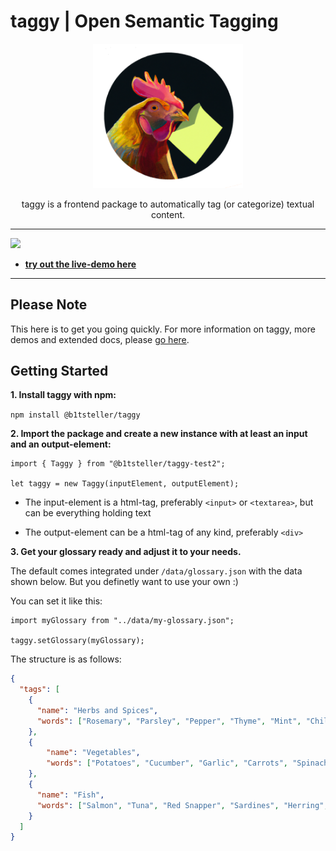 # taggy | Open Semantic Tagging

<p align="center">
  <img width="240" alt="mtl-taggy" src="https://github.com/open-taggy/website/blob/main/static/img/logo.png">
</p>
<p align="center">
taggy is a frontend package to automatically tag (or categorize) textual content.
</p>

---

<img src="https://github.com/open-taggy/.github/blob/main/screencasts/screencast-shop_en_submit.gif" width="600" />


- **[try out the live-demo here](https://open-taggy.github.io/demo/)**

---
## Please Note

This here is to get you going quickly. 
For more information on taggy, more demos and extended docs, please [go here](https://github.com/open-taggy).

## Getting Started

**1. Install taggy with npm:**

`npm install @b1tsteller/taggy`

**2. Import the package and create a new instance with at least an input and an output-element:**
```node
import { Taggy } from "@b1tsteller/taggy-test2";

let taggy = new Taggy(inputElement, outputElement);
```
- The input-element is a html-tag, preferably `<input>` or `<textarea>`, but can be everything holding text

- The output-element can be a html-tag of any kind, preferably `<div>`

**3. Get your glossary ready and adjust it to your needs.**

The default comes integrated under `/data/glossary.json` with the data shown below.
But you definetly want to use your own :)

You can set it like this:

```node
import myGlossary from "../data/my-glossary.json";

taggy.setGlossary(myGlossary);
```

The structure is as follows:
```json
{
  "tags": [
    {
      "name": "Herbs and Spices",
      "words": ["Rosemary", "Parsley", "Pepper", "Thyme", "Mint", "Chilli", "Basil", "Dill"]
    },
    {
        "name": "Vegetables",
        "words": ["Potatoes", "Cucumber", "Garlic", "Carrots", "Spinach", "Onion", "Mushrooms"]
    },
    {
      "name": "Fish",
      "words": ["Salmon", "Tuna", "Red Snapper", "Sardines", "Herring", "Flounder", "Bass", "Mackerel"]
    }
  ]
}

```
